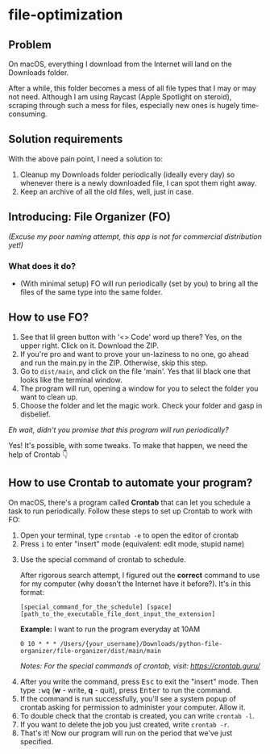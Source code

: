 # file-optimization
</head>
<body>

  <h2>Problem</h2>
  <p>
    On macOS, everything I download from the Internet will land on the Downloads folder.
  </p>
  <p>
    After a while, this folder becomes a mess of all file types that I may or may not need.
    Although I am using Raycast (Apple Spotlight on steroid), scraping through such a mess for files,
    especially new ones is hugely time-consuming.
  </p>

  <h2>Solution requirements</h2>
  <p>With the above pain point, I need a solution to:</p>
  <ol>
    <li>Cleanup my Downloads folder periodically (ideally every day) so whenever there is a newly downloaded file, I can spot them right away.</li>
    <li>Keep an archive of all the old files, well, just in case.</li>
  </ol>

  <h2>Introducing: File Organizer (FO)</h2>
  <p><em>(Excuse my poor naming attempt, this app is not for commercial distribution yet!)</em></p>

  <h3>What does it do?</h3>
  <ul>
    <li>(With minimal setup) FO will run periodically (set by you) to bring all the files of the same type into the same folder.</li>
  </ul>

</body>
</html>
<h2>How to use FO?</h2>
<ol>
  <li>See that lil green button with '&lt;&gt; Code' word up there? Yes, on the upper right. Click on it. Download the ZIP.</li>
  <li>If you're pro and want to prove your un-laziness to no one, go ahead and run the main.py in the ZIP. Otherwise, skip this step.</li>
  <li>Go to <code>dist/main</code>, and click on the file 'main'. Yes that lil black one that looks like the terminal window.</li>
  <li>The program will run, opening a window for you to select the folder you want to clean up.</li>
  <li>Choose the folder and let the magic work. Check your folder and gasp in disbelief.</li>
</ol>

<p><em>Eh wait, didn't you promise that this program will run periodically?</em></p>

<p>Yes! It's possible, with some tweaks. To make that happen, we need the help of Crontab 👇</p>

<h2>How to use Crontab to automate your program?</h2>
<p>On macOS, there's a program called <strong>Crontab</strong> that can let you schedule a task to run periodically. Follow these steps to set up Crontab to work with FO:</p>

<ol>
  <li>Open your terminal, type <code>crontab -e</code> to open the editor of crontab</li>
  <li>Press <code>i</code> to enter "insert" mode (equivalent: edit mode, stupid name)</li>
</ol>
<ol start="3">
  <li>
    Use the special command of crontab to schedule.
    <p>After rigorous search attempt, I figured out the <strong>correct</strong> command to use for my computer (why doesn’t the Internet have it before?). It's in this format:</p>
    <pre><code>[special_command_for_the_schedule] [space] [path_to_the_executable_file_dont_input_the_extension]</code></pre>
    <p><strong>Example:</strong> I want to run the program everyday at 10AM</p>
    <pre><code>0 10 * * * /Users/{your_username}/Downloads/python-file-organizer/file-organizer/dist/main/main</code></pre>
    <p><em>Notes: For the special commands of crontab, visit: 
      <a href="https://crontab.guru/" target="_blank">https://crontab.guru/</a></em>
    </p>
  </li>
  <li>
    After you write the command, press <kbd>Esc</kbd> to exit the "insert" mode. Then type <kbd>:wq</kbd> (<strong>w</strong> - write, <strong>q</strong> - quit), press <kbd>Enter</kbd> to run the command.
  </li>
  <li>
    If the command is run successfully, you'll see a system popup of crontab asking for permission to administer your computer. Allow it.
  </li>
  <li>
    To double check that the crontab is created, you can write <code>crontab -l</code>.
  </li>
  <li>
    If you want to delete the job you just created, write <code>crontab -r</code>.
  </li>
  <li>
    That's it! Now our program will run on the period that we've just specified.
  </li>
</ol>
